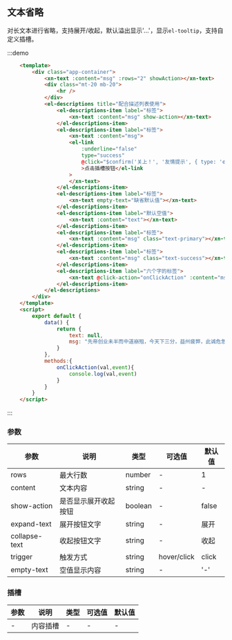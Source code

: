 ## 文本省略

对长文本进行省略，支持展开/收起，默认溢出显示'...'，显示`el-tooltip`，支持自定义插槽。


:::demo
```html
    <template>
        <div class="app-container">
            <xn-text :content="msg" :rows="2" showAction></xn-text>
            <div class="mt-20 mb-20">
                <hr />
            </div>
            <el-descriptions title="配合描述列表使用">
                <el-descriptions-item label="标签">
                    <xn-text :content="msg" show-action></xn-text>
                </el-descriptions-item>
                <el-descriptions-item label="标签">
                    <xn-text :content="msg">
                    <el-link
                        :underline="false"
                        type="success"
                        @click="$confirm('关上！', '友情提示', { type: 'error',showCancelButton:false,confirmButtonText:'好的' })"
                        >点击插槽按钮</el-link
                    >
                    </xn-text>
                </el-descriptions-item>
                <el-descriptions-item label="标签">
                    <xn-text empty-text="缺省默认值"></xn-text>
                </el-descriptions-item>
                <el-descriptions-item label="默认空值">
                    <xn-text :content="text"></xn-text>
                </el-descriptions-item>
                <el-descriptions-item label="标签">
                    <xn-text :content="msg" class="text-primary"></xn-text>
                </el-descriptions-item>
                <el-descriptions-item label="标签">
                    <xn-text :content="msg" class="text-success"></xn-text>
                </el-descriptions-item>
                <el-descriptions-item label="六个字的标签">
                    <xn-text @click-action="onClickAction" :content="msg" :rows="3" show-action></xn-text>
                </el-descriptions-item>
            </el-descriptions>
        </div>
    </template>
    <script>
        export default {
            data() {
                return {
                    text: null,
                    msg: "先帝创业未半而中道崩殂，今天下三分，益州疲弊，此诚危急存亡之秋也。然侍卫之臣不懈于内，忠志之士忘身于外者，盖追先帝之殊遇，欲报之于陛下也。诚宜开张圣听，以光先帝遗德，恢弘志士之气，不宜妄自菲薄，引喻失义，以塞忠谏之路也。　　宫中府中，俱为一体；陟罚臧否，不宜异同。若有作*犯科及为忠善者，宜付有司论其刑赏，以昭陛下平明之理，不宜偏私，使内外异法也。侍中、侍郎郭攸之、费祎、董允等，此皆良实，志虑忠纯，是以先帝简拔以遗陛下。愚以为宫中之事，事无大小，悉以咨之，然后施行，必能裨补阙漏，有所广益。将军向宠，性行淑均，晓畅军事，试用于昔日，先帝称之曰能，是以众议举宠为督。愚以为营中之事，悉以咨之，必能使行阵和睦，优劣得所。亲贤臣，远小人，此先汉所以兴隆也；亲小人，远贤臣，此后汉所以倾颓也。先帝在时，每与臣论此事，未尝不叹息痛恨于桓、灵也。侍中、尚书、长史、参军，此悉贞良死节之臣，愿陛下亲之信之，则汉室之隆，可计日而待也。臣本布衣，躬耕于南阳，苟全性命于乱世，不求闻达于诸侯。先帝不以臣卑鄙，猥自枉屈，三顾臣于草庐之中，咨臣以当世之事，由是感激，遂许先帝以驱驰。后值倾覆，受任于败军之际，奉命于危难之间，尔来二十有一年矣。先帝知臣谨慎，故临崩寄臣以大事也。受命以来，夙夜忧叹，恐托付不效，以伤先帝之明；故五月渡泸，深入不毛。今南方已定，兵甲已足，当奖率三军，北定中原，庶竭驽钝，攘除*凶，兴复汉室，还于旧都。此臣所以报先帝而忠陛下之职分也。至于斟酌损益，进尽忠言，则攸之、祎、允之任也。愿陛下托臣以讨贼兴复之效，不效，则治臣之罪，以告先帝之灵。若无兴德之言，则责攸之、祎、允等之慢，以彰其咎；陛下亦宜自谋，以咨诹善道，察纳雅言，深追先帝遗诏。臣不胜受恩感激。今当远离，临表涕零，不知所言。",
                }
            },
            methods:{
                onClickAction(val,event){
                    console.log(val,event)
                }
            }
        }
    </script>
```
:::
### 参数

| 参数     | 说明         | 类型    | 可选值     | 默认值 |
| -------- | ------------ | ------- | ---------- | ------ |
| rows    | 最大行数     | number    | -          | 1      |
| content | 文本内容     | string    | -          | -      |
| show-action | 是否显示展开收起按钮 | boolean | - | false |
| expand-text | 展开按钮文字  | string | - | 展开 |
| collapse-text | 收起按钮文字  | string | - | 收起 |
| trigger | 触发方式  | string | hover/click | click |
| empty-text | 空值显示内容 | string | - |'-' |


### 插槽

| 参数     | 说明         | 类型    | 可选值     | 默认值 |
| -------- | ------------ | ------- | ---------- | ------ |
| -    | 内容插槽     | -  | -          | -      |